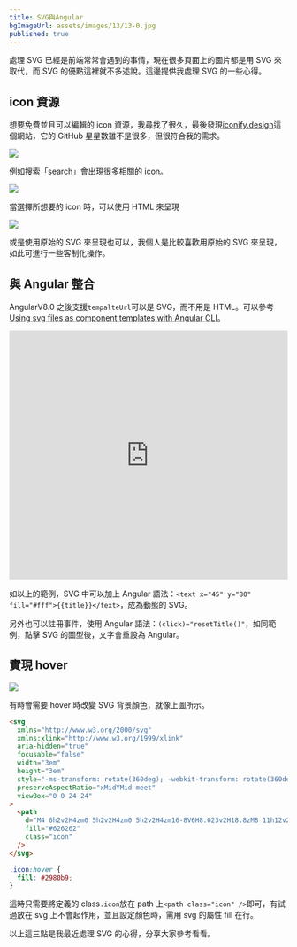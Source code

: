 ```yaml
---
title: SVG與Angular
bgImageUrl: assets/images/13/13-0.jpg
published: true
---
```


處理 SVG 已經是前端常常會遇到的事情，現在很多頁面上的圖片都是用 SVG 來取代，而 SVG 的優點這裡就不多述說。這邊提供我處理 SVG 的一些心得。

## icon 資源

想要免費並且可以編輯的 icon 資源，我尋找了很久，最後發現[iconify.design](https://iconify.design/)這個網站，它的 GitHub 星星數雖不是很多，但很符合我的需求。

<img class="img-responsive" loading="lazy" src="assets/images/13/13-01.png">

例如搜索「search」會出現很多相關的 icon。

<img class="img-responsive" loading="lazy" src="assets/images/13/13-02.png">

當選擇所想要的 icon 時，可以使用 HTML 來呈現

<img class="img-responsive" loading="lazy" src="assets/images/13/13-03.png">

或是使用原始的 SVG 來呈現也可以，我個人是比較喜歡用原始的 SVG 來呈現，如此可進行一些客制化操作。

## 與 Angular 整合

AngularV8.0 之後支援`tempalteUrl`可以是 SVG，而不用是 HTML。可以參考[Using svg files as component templates with Angular CLI](https://levelup.gitconnected.com/using-svg-files-as-component-templates-with-angular-cli-ea58fe79b6c1)。

<iframe width="100%" height="450" frameborder="0" src="https://stackblitz.com/edit/ngx-svg-demo?embed=1&file=src/app/svg-title/svg-title.component.svg"></iframe>

如以上的範例，SVG 中可以加上 Angular 語法：`<text x="45" y="80" fill="#fff">{{title}}</text>`，成為動態的 SVG。

另外也可以註冊事件，使用 Angular 語法：`(click)="resetTitle()"`，如同範例，點擊 SVG 的圖型後，文字會重設為 Angular。

## 實現 hover

<img class="img-responsive" loading="lazy" src="assets/images/13/13-04.gif">

有時會需要 hover 時改變 SVG 背景顏色，就像上圖所示。

```html
<svg
  xmlns="http://www.w3.org/2000/svg"
  xmlns:xlink="http://www.w3.org/1999/xlink"
  aria-hidden="true"
  focusable="false"
  width="3em"
  height="3em"
  style="-ms-transform: rotate(360deg); -webkit-transform: rotate(360deg); transform: rotate(360deg);"
  preserveAspectRatio="xMidYMid meet"
  viewBox="0 0 24 24"
>
  <path
    d="M4 6h2v2H4zm0 5h2v2H4zm0 5h2v2H4zm16-8V6H8.023v2H18.8zM8 11h12v2H8zm0 5h12v2H8z"
    fill="#626262"
    class="icon"
  />
</svg>
```

```css
.icon:hover {
  fill: #2980b9;
}
```

這時只需要將定義的 class`.icon`放在 path 上`<path class="icon" />`即可，有試過放在 svg 上不會起作用，並且設定顏色時，需用 svg 的屬性 fill 在行。

以上這三點是我最近處理 SVG 的心得，分享大家參考看看。
